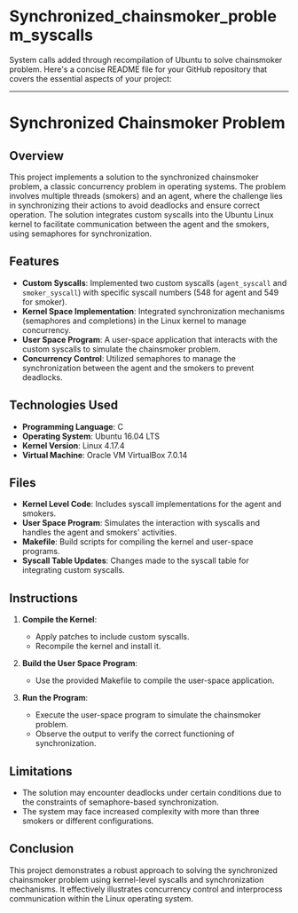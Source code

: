 # Synchronized_chainsmoker_problem_syscalls
 System calls added through recompilation of Ubuntu to solve chainsmoker problem. 
Here's a concise README file for your GitHub repository that covers the essential aspects of your project:

---

# Synchronized Chainsmoker Problem

## Overview

This project implements a solution to the synchronized chainsmoker problem, a classic concurrency problem in operating systems. The problem involves multiple threads (smokers) and an agent, where the challenge lies in synchronizing their actions to avoid deadlocks and ensure correct operation. The solution integrates custom syscalls into the Ubuntu Linux kernel to facilitate communication between the agent and the smokers, using semaphores for synchronization.

## Features

- **Custom Syscalls**: Implemented two custom syscalls (`agent_syscall` and `smoker_syscall`) with specific syscall numbers (548 for agent and 549 for smoker).
- **Kernel Space Implementation**: Integrated synchronization mechanisms (semaphores and completions) in the Linux kernel to manage concurrency.
- **User Space Program**: A user-space application that interacts with the custom syscalls to simulate the chainsmoker problem.
- **Concurrency Control**: Utilized semaphores to manage the synchronization between the agent and the smokers to prevent deadlocks.

## Technologies Used

- **Programming Language**: C
- **Operating System**: Ubuntu 16.04 LTS
- **Kernel Version**: Linux 4.17.4
- **Virtual Machine**: Oracle VM VirtualBox 7.0.14

## Files

- **Kernel Level Code**: Includes syscall implementations for the agent and smokers.
- **User Space Program**: Simulates the interaction with syscalls and handles the agent and smokers' activities.
- **Makefile**: Build scripts for compiling the kernel and user-space programs.
- **Syscall Table Updates**: Changes made to the syscall table for integrating custom syscalls.

## Instructions

1. **Compile the Kernel**:
   - Apply patches to include custom syscalls.
   - Recompile the kernel and install it.
   
2. **Build the User Space Program**:
   - Use the provided Makefile to compile the user-space application.

3. **Run the Program**:
   - Execute the user-space program to simulate the chainsmoker problem.
   - Observe the output to verify the correct functioning of synchronization.

## Limitations

- The solution may encounter deadlocks under certain conditions due to the constraints of semaphore-based synchronization.
- The system may face increased complexity with more than three smokers or different configurations.

## Conclusion

This project demonstrates a robust approach to solving the synchronized chainsmoker problem using kernel-level syscalls and synchronization mechanisms. It effectively illustrates concurrency control and interprocess communication within the Linux operating system.
